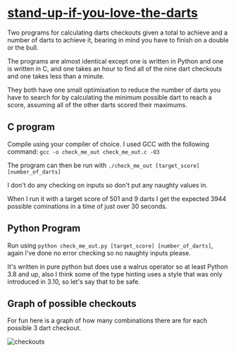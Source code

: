 # [stand-up-if-you-love-the-darts](https://www.youtube.com/watch?v=TfwnO3T5TY8)

Two programs for calculating darts checkouts given a total to achieve and a number of darts to achieve it, bearing in mind you have to finish on a double or the bull.

The programs are almost identical except one is written in Python and one is written in C, and one takes an hour to find all of the nine dart checkouts and one takes less than a minute.

They both have one small optimisation to reduce the number of darts you have to search for by calculating the minimum possible dart to reach a score, assuming all of the other darts scored their maximums.

## C program

Compile using your compiler of choice. I used GCC with the following command:
`gcc -o check_me_out check_me_out.c -O3`

The program can then be run with
`./check_me_out [target_score] [number_of_darts]`

I don't do any checking on inputs so don't put any naughty values in.

When I run it with a target score of 501 and 9 darts I get the expected 3944 possible cominations in a time of just over 30 seconds.

## Python Program

Run using `python check_me_out.py [target_score] [number_of_darts]`, again I've done no error checking so no naughty inputs please.

It's written in pure python but does use a walrus operator so at least Python 3.8 and up, also I think some of the type hinting uses a style that was only introduced in 3.10, so let's say that to be safe.

## Graph of possible checkouts

For fun here is a graph of how many combinations there are for each possible 3 dart checkout.

![checkouts](https://github.com/fred-cook/stand-up-if-you-love-the-darts/assets/135046797/1d3ec348-187c-4848-a4b4-1379cefbf7b5)

